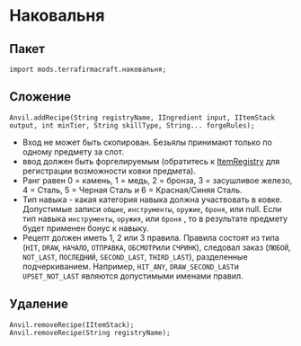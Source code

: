 # Наковальня

## Пакет
```zenscript
import mods.terrafirmacraft.наковальня;
```

## Сложение

```zenscript
Anvil.addRecipe(String registryName, IIngredient input, IItemStack output, int minTier, String skillType, String... forgeRules);
```
- Вход не может быть скопирован. Безьялы принимают только по одному предмету за слот.
- ввод должен быть форгелируемым (обратитесь к [ItemRegistry](/Mods/Terrafirmacraft/ItemRegistry) для регистрации возможности ковки предмета).
- Ранг равен 0 = камень, 1 = медь, 2 = бронза, 3 = засушливое железо, 4 = Сталь, 5 = Черная Сталь и 6 = Красная/Синяя Сталь.
- Тип навыка - какая категория навыка должна участвовать в ковке. Допустимые записи `общие`, `инструменты`, `оружие`, `броня`, или null. Если тип навыка `инструменты`, `оружия`, или `броня` , то в результате предмету будет применен бонус к навыку.
- Рецепт должен иметь 1, 2 или 3 правила. Правила состоят из типа (`HIT`, `DRAW`, `НАЧАЛО`, `ОТПРАВКА`, `ОБСМОТР`или `СЧРИНК`), следовал заказ (`ЛЮБОЙ`, `NOT_LAST`, `ПОСЛЕДНИЙ`, `SECOND_LAST`, `THIRD_LAST`), разделенные подчеркиванием. Например, `HIT_ANY`, `DRAW_SECOND_LAST`и `UPSET_NOT_LAST` являются допустимыми именами правил.

## Удаление

```zenscript
Anvil.removeRecipe(IItemStack);
Anvil.removeRecipe(String registryName);
```